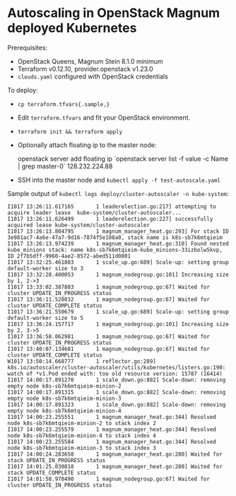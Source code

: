 # Autoscaling in OpenStack Magnum deployed Kubernetes

Prerequisites:
- OpenStack Queens, Magnum Stein 8.1.0 minimum
- Terraform v0.12.10, provider.openstack v1.23.0
- `clouds.yaml` configured with OpenStack credentials

To deploy:
- `cp terraform.tfvars{.sample,}`
- Edit `terraform.tfvars` and fit your OpenStack environment.
- `terraform init && terraform apply`
- Optionally attach floating ip to the master node:

    openstack server add floating ip \`openstack server list -f value -c Name | grep master-0\` 128.232.224.88

- SSH into the master node and `kubectl apply -f test-autoscale.yaml`

Sample output of `kubectl logs deploy/cluster-autoscaler -n kube-system`:

    I1017 13:26:11.617165       1 leaderelection.go:217] attempting to acquire leader lease  kube-system/cluster-autoscaler...
    I1017 13:26:11.626499       1 leaderelection.go:227] successfully acquired lease kube-system/cluster-autoscaler
    I1017 13:26:13.804795       1 magnum_manager_heat.go:293] For stack ID 3e981ac7-4a6e-47a7-9d16-7874f5e108a0, stack name is k8s-sb7k6mtqieim
    I1017 13:26:13.974239       1 magnum_manager_heat.go:310] Found nested kube_minions stack: name k8s-sb7k6mtqieim-kube_minions-33izbolw5kvp, ID 2f7b5dff-9960-4ae2-8572-abed511d0801
    I1017 13:32:25.461803       1 scale_up.go:689] Scale-up: setting group default-worker size to 3
    I1017 13:32:28.400053       1 magnum_nodegroup.go:101] Increasing size by 1, 2->3
    I1017 13:33:02.387803       1 magnum_nodegroup.go:67] Waited for cluster UPDATE_IN_PROGRESS status
    I1017 13:36:11.528032       1 magnum_nodegroup.go:67] Waited for cluster UPDATE_COMPLETE status
    I1017 13:36:21.550679       1 scale_up.go:689] Scale-up: setting group default-worker size to 5
    I1017 13:36:24.157717       1 magnum_nodegroup.go:101] Increasing size by 2, 3->5
    I1017 13:36:58.062981       1 magnum_nodegroup.go:67] Waited for cluster UPDATE_IN_PROGRESS status
    I1017 13:40:07.134681       1 magnum_nodegroup.go:67] Waited for cluster UPDATE_COMPLETE status
    W1017 13:50:14.668777       1 reflector.go:289] k8s.io/autoscaler/cluster-autoscaler/utils/kubernetes/listers.go:190: watch of *v1.Pod ended with: too old resource version: 15787 (16414)
    I1017 14:00:17.891270       1 scale_down.go:882] Scale-down: removing empty node k8s-sb7k6mtqieim-minion-2
    I1017 14:00:17.891315       1 scale_down.go:882] Scale-down: removing empty node k8s-sb7k6mtqieim-minion-3
    I1017 14:00:17.891323       1 scale_down.go:882] Scale-down: removing empty node k8s-sb7k6mtqieim-minion-4
    I1017 14:00:23.255551       1 magnum_manager_heat.go:344] Resolved node k8s-sb7k6mtqieim-minion-2 to stack index 2
    I1017 14:00:23.255579       1 magnum_manager_heat.go:344] Resolved node k8s-sb7k6mtqieim-minion-4 to stack index 4
    I1017 14:00:23.255584       1 magnum_manager_heat.go:344] Resolved node k8s-sb7k6mtqieim-minion-3 to stack index 3
    I1017 14:00:24.283658       1 magnum_manager_heat.go:280] Waited for stack UPDATE_IN_PROGRESS status
    I1017 14:01:25.030818       1 magnum_manager_heat.go:280] Waited for stack UPDATE_COMPLETE status
    I1017 14:01:58.970490       1 magnum_nodegroup.go:67] Waited for cluster UPDATE_IN_PROGRESS status
